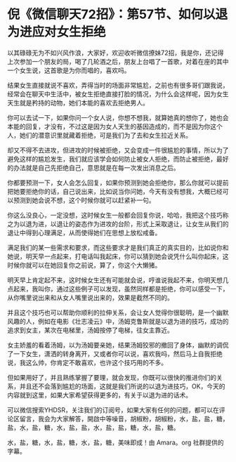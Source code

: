 # 倪《微信聊天72招》：第57节、如何以退为进应对女生拒绝

以其碌碌无为不如兴风作浪，大家好，欢迎收听微信撩妹72招，我是你，还记得上次参加一个朋友的局，喝了几轮酒之后，朋友上台唱了一首歌，对着在座的其中一个女生说，这首歌是为你而唱的，喜欢吗。

结果女生直接就说不喜欢，弄得当时的场面非常尴尬，之前也有很多哥们跟我说，经常会在聊天中生活中，被女生拒绝直接打脸的情况，为什么会这样呢，因为女生天生就是矜持的动物，她们本能的喜欢去拒绝男人。

你可以去试一下，如果你问一个女人说，你想不想我，就算她真的想你了，她也会本能的回复，才没有，不过这是因为女人天生的基因造成的，而不是因为你这个人，她们的潜意识里就藏着拒绝，可是我们为了去和女生拉近关系。

却又不得不去进攻，但进攻的时候被拒绝，又会变成一件很尴尬的事情，所以为了避免这样的尴尬发生，我们就应该学会如何防止被女人拒绝，而防止被拒绝，最好的办法就是自己先拒绝自己，意思就是在每一次发出消息之后。

你都要预测一下，女人会怎么回复，如果你预测到她会拒绝你，那么你就可以提前把她要拒绝你的话，自己说出来，比如说当你问她，今天有没有想我，大概已经可以预测到她会说不想，这个时候你就可以赶紧补一句。

你这么没良心，一定没想，这时候女生一般都会回复你说，哈哈，我把这个技巧称之为以退为进，以退让的姿态作为进攻的台阶，形式上采取退让，让女生从我们的退让中得到心理满足，从而使得她们在思想上放松戒备。

满足我们的某一些需求和要求，而这些要求才是我们真正的真实目的，比如说你和她说，明天早一点起来，打电话叫我起床，你可以猜到她会说凭什么叫你起床，这时候你就可以在她回复你之前说，算了，你这个大懒猪。

明天早上肯定起不来，这时候女生还有可能就会说，哼谁说我起不来，你明天想几点起来，我叫你，通过这些例子可以发现，虽然同样都是拒绝，你可以感受一下，从你嘴里说出来和从女人嘴里说出来的，效果是截然不同的。

并且这个技巧也可以帮助你顺利的拉伸关系，会让女人觉得你很聪明，是一个幽默风趣的人，例如在电影《壮志凌云》中，汤姆克鲁斯就是以退为进的技巧，成功的追求到女主，某次在电梯里，汤姆按停了电梯，往女主靠近。

女主娇羞的看着汤姆，以为汤姆要亲她，结果汤姆狡邪的撤回了身体，幽默的调侃了一下女生，潇洒的转身离开，又或者你可以说，喜欢我吗，然后马上自我拒绝说，我这么帅，你肯定不敢喜欢，也许这个技巧用的不多。

但如果用好了，并且熟练掌握了要理，就会发现，你既可以很快的推进你们的关系，并且还不会落到尴尬的场面，这就是我们所说的以退为进技巧，OK，今天的内容就到这里，如果大家希望获得更多的，有关于以退为进的话术。

可以微信搜索YHDSR，关注我们的订阅号，如果大家有任何的问题，都可以在评论区留言，我会为大家解答，開啟中等噪音，胡椒粉，胡椒粉，水，盐，盐，糖，盐，水，盐，糖，水，盐，盐，水，盐，盐，糖，水，盐，糖。

水，盐，糖，水，盐，糖，水，盐，糖，美味即成！由 Amara。org 社群提供的字幕。